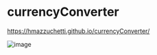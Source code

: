 # currencyConverter

https://hmazzuchetti.github.io/currencyConverter/

![image](https://github.com/user-attachments/assets/58a8b6f1-bd34-40a2-8ea6-f8817bc0698a)
